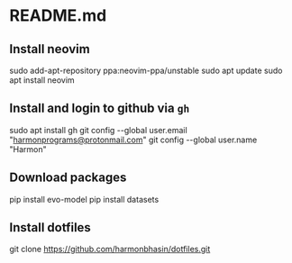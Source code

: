 # README.md

## Install neovim

sudo add-apt-repository ppa:neovim-ppa/unstable
sudo apt update
sudo apt install neovim

## Install and login to github via `gh`

sudo apt install gh
git config --global user.email "harmonprograms@protonmail.com"
git config --global user.name "Harmon"

## Download packages

pip install evo-model
pip install datasets

## Install dotfiles

git clone https://github.com/harmonbhasin/dotfiles.git
